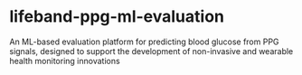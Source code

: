 # lifeband-ppg-ml-evaluation
An ML-based evaluation platform for predicting blood glucose from PPG signals, designed to support the development of non-invasive and wearable health monitoring innovations
